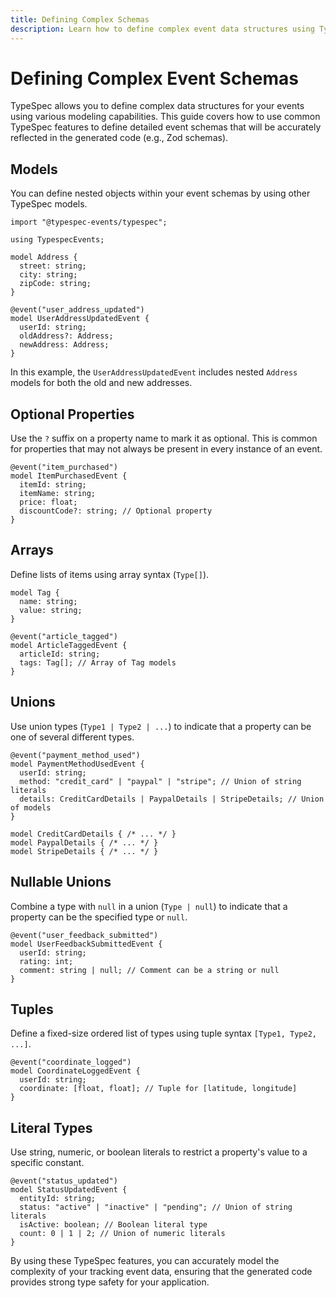 ```yaml
---
title: Defining Complex Schemas
description: Learn how to define complex event data structures using TypeSpec.
---
```


# Defining Complex Event Schemas

TypeSpec allows you to define complex data structures for your events using various modeling capabilities. This guide covers how to use common TypeSpec features to define detailed event schemas that will be accurately reflected in the generated code (e.g., Zod schemas).

## Models

You can define nested objects within your event schemas by using other TypeSpec models.

```tsp
import "@typespec-events/typespec";

using TypespecEvents;

model Address {
  street: string;
  city: string;
  zipCode: string;
}

@event("user_address_updated")
model UserAddressUpdatedEvent {
  userId: string;
  oldAddress?: Address;
  newAddress: Address;
}
```

In this example, the `UserAddressUpdatedEvent` includes nested `Address` models for both the old and new addresses.

## Optional Properties

Use the `?` suffix on a property name to mark it as optional. This is common for properties that may not always be present in every instance of an event.

```tsp
@event("item_purchased")
model ItemPurchasedEvent {
  itemId: string;
  itemName: string;
  price: float;
  discountCode?: string; // Optional property
}
```

## Arrays

Define lists of items using array syntax (`Type[]`).

```tsp
model Tag {
  name: string;
  value: string;
}

@event("article_tagged")
model ArticleTaggedEvent {
  articleId: string;
  tags: Tag[]; // Array of Tag models
}
```

## Unions

Use union types (`Type1 | Type2 | ...`) to indicate that a property can be one of several different types.

```tsp
@event("payment_method_used")
model PaymentMethodUsedEvent {
  userId: string;
  method: "credit_card" | "paypal" | "stripe"; // Union of string literals
  details: CreditCardDetails | PaypalDetails | StripeDetails; // Union of models
}

model CreditCardDetails { /* ... */ }
model PaypalDetails { /* ... */ }
model StripeDetails { /* ... */ }
```

## Nullable Unions

Combine a type with `null` in a union (`Type | null`) to indicate that a property can be the specified type or `null`.

```tsp
@event("user_feedback_submitted")
model UserFeedbackSubmittedEvent {
  userId: string;
  rating: int;
  comment: string | null; // Comment can be a string or null
}
```

## Tuples

Define a fixed-size ordered list of types using tuple syntax `[Type1, Type2, ...]`.

```tsp
@event("coordinate_logged")
model CoordinateLoggedEvent {
  userId: string;
  coordinate: [float, float]; // Tuple for [latitude, longitude]
}
```

## Literal Types

Use string, numeric, or boolean literals to restrict a property's value to a specific constant.

```tsp
@event("status_updated")
model StatusUpdatedEvent {
  entityId: string;
  status: "active" | "inactive" | "pending"; // Union of string literals
  isActive: boolean; // Boolean literal type
  count: 0 | 1 | 2; // Union of numeric literals
}
```

By using these TypeSpec features, you can accurately model the complexity of your tracking event data, ensuring that the generated code provides strong type safety for your application.
